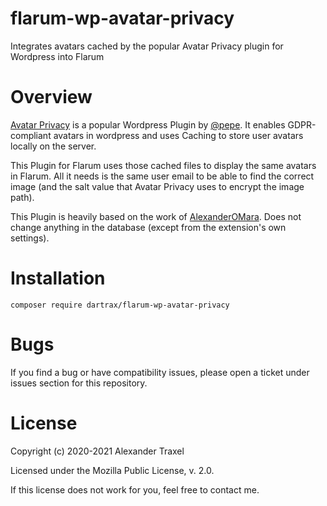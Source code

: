 # flarum-wp-avatar-privacy

Integrates avatars cached by the popular Avatar Privacy plugin for Wordpress into Flarum


# Overview

[Avatar Privacy](https://github.com/mundschenk-at/avatar-privacy) is a popular Wordpress Plugin by [@pepe](https://github.com/mundschenk-at). It enables GDPR-compliant avatars in wordpress and uses Caching to store user avatars locally on the server.

This Plugin for Flarum uses those cached files to display the same avatars in Flarum. All it needs is the same user email to be able to find the correct image (and the salt value that Avatar Privacy uses to encrypt the image path).

This Plugin is heavily based on the work of [AlexanderOMara](https://github.com/AlexanderOMara/flarum-gravatar).
Does not change anything in the database (except from the extension's own settings).

# Installation

```
composer require dartrax/flarum-wp-avatar-privacy
```

# Bugs

If you find a bug or have compatibility issues, please open a ticket under issues section for this repository.


# License

Copyright (c) 2020-2021 Alexander Traxel

Licensed under the Mozilla Public License, v. 2.0.

If this license does not work for you, feel free to contact me.
